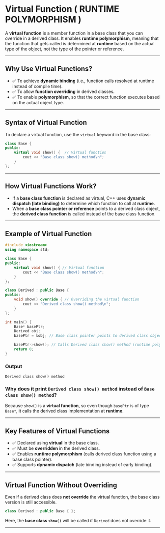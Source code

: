 # Virtual Function ( RUNTIME POLYMORPHISM )

A **virtual function** is a member function in a base class that you can override in a derived class. It enables **runtime polymorphism**, meaning that the function that gets called is determined at **runtime** based on the actual type of the object, not the type of the pointer or reference.

---
## Why Use Virtual Functions?
- ✅ To achieve **dynamic binding** (i.e., function calls resolved at runtime instead of compile time).
- ✅ To allow **function overriding** in derived classes.
- ✅ To enable **polymorphism**, so that the correct function executes based on the actual object type.

---
## Syntax of Virtual Function
To declare a virtual function, use the `virtual` keyword in the base class:

```cpp
class Base {
public:
    virtual void show() {  // Virtual function
        cout << "Base class show() method\n";
    }
};
```

---
## How Virtual Functions Work?
- If a **base class function** is declared as virtual, C++ uses **dynamic dispatch (late binding)** to determine which function to call at **runtime**.
- When a **base class pointer or reference** points to a derived class object, the **derived class function** is called instead of the base class function.

---
## Example of Virtual Function

```cpp
#include <iostream>
using namespace std;

class Base {
public:
    virtual void show() { // Virtual function
        cout << "Base class show() method\n";
    }
};

class Derived : public Base {
public:
    void show() override { // Overriding the virtual function
        cout << "Derived class show() method\n";
    }
};

int main() {
    Base* basePtr;  
    Derived obj;  
    basePtr = &obj; // Base class pointer points to derived class object

    basePtr->show(); // Calls Derived class show() method (runtime polymorphism)
    return 0;
}
```

### **Output**
```
Derived class show() method
```

### **Why does it print `Derived class show() method` instead of `Base class show() method`?**
Because `show()` is a **virtual function**, so even though `basePtr` is of type `Base*`, it calls the derived class implementation at **runtime**.

---
## Key Features of Virtual Functions
- ✅ Declared using **virtual** in the base class.
- ✅ Must be **overridden** in the derived class.
- ✅ Enables **runtime polymorphism** (calls derived class function using a base class pointer).
- ✅ Supports **dynamic dispatch** (late binding instead of early binding).

---
## Virtual Function Without Overriding
Even if a derived class does **not override** the virtual function, the base class version is still accessible.

```cpp
class Derived : public Base { };
```

Here, the **base class `show()`** will be called if `Derived` does not override it.

---
